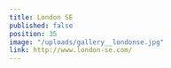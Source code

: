 ```yaml
---
title: London SE
published: false
position: 35
image: "/uploads/gallery__londonse.jpg"
link: http://www.london-se.com/
---
```


